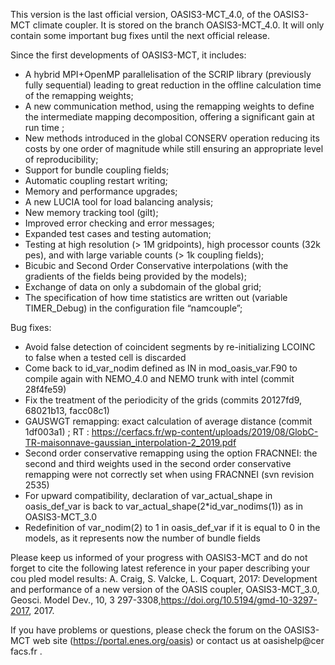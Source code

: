 This version is the last official version, OASIS3-MCT_4.0, of the OASIS3-MCT climate coupler. It is stored on the branch OASIS3-MCT_4.0. It will only contain some important bug fixes until the next official release.

Since the first developments of OASIS3-MCT, it includes:
- A hybrid MPI+OpenMP parallelisation of the SCRIP library (previously fully sequential) leading to great reduction in the offline calculation time
 of the remapping weights; 
- A new communication method, using the remapping weights to define the intermediate mapping decomposition, offering a significant gain at run time
;
- New methods introduced in the global CONSERV operation reducing its costs by one order of magnitude while still ensuring an appropriate level of 
reproducibility;
- Support for bundle coupling fields;
- Automatic coupling restart writing;
- Memory and performance upgrades;
- A new LUCIA tool for load balancing analysis;
- New memory tracking tool (gilt);
- Improved error checking and error messages;
- Expanded test cases and testing automation;
- Testing at high resolution (> 1M gridpoints), high processor counts (32k pes), and with large variable counts (> 1k coupling fields);
- Bicubic and Second Order Conservative interpolations (with the gradients of the fields being provided by the models);
- Exchange of data on only a subdomain of the global grid;
- The specification of how time statistics are written out (variable TIMER_Debug) in the configuration file “namcouple”;

Bug fixes:
- Avoid false detection of coincident segments by re-initializing LCOINC to false when a tested cell is discarded
- Come back to id_var_nodim defined as IN in mod_oasis_var.F90 to compile again with NEMO_4.0 and NEMO trunk with intel (commit 28f4fe59)
- Fix the treatment of the periodicity of the grids (commits 20127fd9, 68021b13, facc08c1) 
- GAUSWGT remapping: exact calculation of average distance (commit 1df003a1) ; RT : https://cerfacs.fr/wp-content/uploads/2019/08/GlobC-TR-maisonnave-gaussian_interpolation-2_2019.pdf
- Second order conservative remapping using the option FRACNNEI: the second and third weights used in the second order conservative remapping were not correctly set when using FRACNNEI (svn revision 2535)
- For upward compatibility, declaration of var_actual_shape in oasis_def_var is back to var_actual_shape(2*id_var_nodims(1)) as in OASIS3-MCT_3.0
- Redefinition of var_nodim(2) to 1 in oasis_def_var if it is equal to 0 in the models, as it represents now the number of bundle fields

Please keep us informed of your progress with OASIS3-MCT and do not forget to cite the following latest reference in your paper describing your cou
pled model results:
A. Craig, S. Valcke, L. Coquart, 2017: Development and performance of a new version of the OASIS coupler, OASIS3-MCT_3.0, Geosci. Model Dev., 10, 3
297-3308,https://doi.org/10.5194/gmd-10-3297-2017, 2017.   

If you have problems or questions, please check the forum on the OASIS3-MCT web site (https://portal.enes.org/oasis) or contact us at oasishelp@cer
facs.fr .

